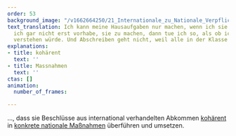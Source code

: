 ```yaml
---
order: 53
background_image: "/v1662664250/21_Internationale_zu_Nationale_Verpflichtungen_julia-solonina-unsplash_fomsxj_bf5cbt.jpg"
text_translation: Ich kann meine Hausaufgaben nur machen, wenn ich sie verstehe. Wenn
  ich gar nicht erst vorhabe, sie zu machen, dann tue ich so, als ob ich sie nicht
  verstehen würde. Und Abschreiben geht nicht, weil alle in der Klasse so denken.
explanations:
- title: kohärent
  text: ''
- title: Massnahmen
  text: ''
ctas: []
animation:
  number_of_frames: 

---
```

…, dass sie Beschlüsse aus international verhandelten Abkommen [kohärent](# "kohärent") in [konkrete nationale Maßnahmen](# "Massnahmen") überführen und umsetzen.